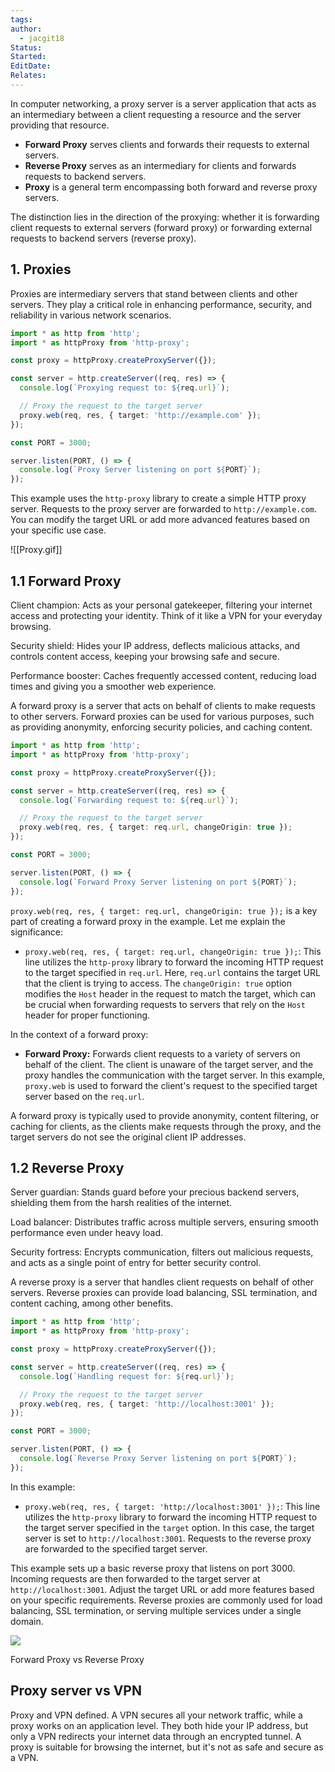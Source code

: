 ```yaml
---
tags: 
author:
  - jacgit18
Status: 
Started: 
EditDate: 
Relates:
---
```


In computer networking, a proxy server is a server application that acts as an intermediary between a client requesting a resource and the server providing that resource.  


- **Forward Proxy** serves clients and forwards their requests to external servers.
- **Reverse Proxy** serves as an intermediary for clients and forwards requests to backend servers.
- **Proxy** is a general term encompassing both forward and reverse proxy servers.

The distinction lies in the direction of the proxying: whether it is forwarding client requests to external servers (forward proxy) or forwarding external requests to backend servers (reverse proxy).


## 1\. Proxies

Proxies are intermediary servers that stand between clients and other servers. They play a critical role in enhancing performance, security, and reliability in various network scenarios.


```typescript
import * as http from 'http';
import * as httpProxy from 'http-proxy';

const proxy = httpProxy.createProxyServer({});

const server = http.createServer((req, res) => {
  console.log(`Proxying request to: ${req.url}`);

  // Proxy the request to the target server
  proxy.web(req, res, { target: 'http://example.com' });
});

const PORT = 3000;

server.listen(PORT, () => {
  console.log(`Proxy Server listening on port ${PORT}`);
});
```

This example uses the `http-proxy` library to create a simple HTTP proxy server. Requests to the proxy server are forwarded to `http://example.com`. You can modify the target URL or add more advanced features based on your specific use case.


![[Proxy.gif]]
## 1.1 Forward Proxy

Client champion: Acts as your personal gatekeeper, filtering your internet access and protecting your identity. Think of it like a VPN for your everyday browsing.  
  
Security shield: Hides your IP address, deflects malicious attacks, and controls content access, keeping your browsing safe and secure.  
  
Performance booster: Caches frequently accessed content, reducing load times and giving you a smoother web experience.

A forward proxy is a server that acts on behalf of clients to make requests to other servers. Forward proxies can be used for various purposes, such as providing anonymity, enforcing security policies, and caching content.


```typescript
import * as http from 'http';
import * as httpProxy from 'http-proxy';

const proxy = httpProxy.createProxyServer({});

const server = http.createServer((req, res) => {
  console.log(`Forwarding request to: ${req.url}`);

  // Proxy the request to the target server
  proxy.web(req, res, { target: req.url, changeOrigin: true });
});

const PORT = 3000;

server.listen(PORT, () => {
  console.log(`Forward Proxy Server listening on port ${PORT}`);
});
```


`proxy.web(req, res, { target: req.url, changeOrigin: true });` is a key part of creating a forward proxy in the example. Let me explain the significance:

- `proxy.web(req, res, { target: req.url, changeOrigin: true });`: This line utilizes the `http-proxy` library to forward the incoming HTTP request to the target specified in `req.url`. Here, `req.url` contains the target URL that the client is trying to access. The `changeOrigin: true` option modifies the `Host` header in the request to match the target, which can be crucial when forwarding requests to servers that rely on the `Host` header for proper functioning.

In the context of a forward proxy:

- **Forward Proxy:** Forwards client requests to a variety of servers on behalf of the client. The client is unaware of the target server, and the proxy handles the communication with the target server. In this example, `proxy.web` is used to forward the client's request to the specified target server based on the `req.url`.

A forward proxy is typically used to provide anonymity, content filtering, or caching for clients, as the clients make requests through the proxy, and the target servers do not see the original client IP addresses.


## 1.2 Reverse Proxy


  
Server guardian: Stands guard before your precious backend servers, shielding them from the harsh realities of the internet.  
  
Load balancer: Distributes traffic across multiple servers, ensuring smooth performance even under heavy load.  
  
Security fortress: Encrypts communication, filters out malicious requests, and acts as a single point of entry for better security control.


A reverse proxy is a server that handles client requests on behalf of other servers. Reverse proxies can provide load balancing, SSL termination, and content caching, among other benefits.


```typescript
import * as http from 'http';
import * as httpProxy from 'http-proxy';

const proxy = httpProxy.createProxyServer({});

const server = http.createServer((req, res) => {
  console.log(`Handling request for: ${req.url}`);

  // Proxy the request to the target server
  proxy.web(req, res, { target: 'http://localhost:3001' });
});

const PORT = 3000;

server.listen(PORT, () => {
  console.log(`Reverse Proxy Server listening on port ${PORT}`);
});
```

In this example:

- `proxy.web(req, res, { target: 'http://localhost:3001' });`: This line utilizes the `http-proxy` library to forward the incoming HTTP request to the target server specified in the `target` option. In this case, the target server is set to `http://localhost:3001`. Requests to the reverse proxy are forwarded to the specified target server.

This example sets up a basic reverse proxy that listens on port 3000. Incoming requests are then forwarded to the target server at `http://localhost:3001`. Adjust the target URL or add more features based on your specific requirements. Reverse proxies are commonly used for load balancing, SSL termination, or serving multiple services under a single domain.

![](https://miro.medium.com/v2/resize:fit:700/1*oeUPfO992X54Q15f39Nsig.png)

Forward Proxy vs Reverse Proxy








## Proxy server vs VPN 

Proxy and VPN defined. A VPN secures all your network traffic, while a proxy works on an application level. They both hide your IP address, but only a VPN redirects your internet data through an encrypted tunnel. A proxy is suitable for browsing the internet, but it's not as safe and secure as a VPN.